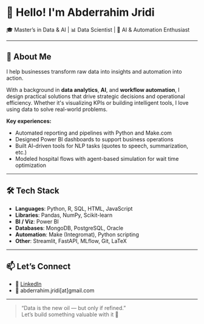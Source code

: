 # 👋 Hello! I'm Abderrahim Jridi

🎓 Master’s in Data & AI | 📊 Data Scientist | 🤖 AI & Automation Enthusiast

---

## 🚀 About Me

I help businesses transform raw data into insights and automation into action.

With a background in **data analytics**, **AI**, and **workflow automation**, I design practical solutions that drive strategic decisions and operational efficiency. Whether it's visualizing KPIs or building intelligent tools, I love using data to solve real-world problems.

**Key experiences:**
- Automated reporting and pipelines with Python and Make.com
- Designed Power BI dashboards to support business operations
- Built AI-driven tools for NLP tasks (quotes to speech, summarization, etc.)
- Modeled hospital flows with agent-based simulation for wait time optimization
---

## 🛠️ Tech Stack

- **Languages**: Python, R, SQL, HTML, JavaScript  
- **Libraries**: Pandas, NumPy, Scikit-learn  
- **BI / Viz**: Power BI  
- **Databases**: MongoDB, PostgreSQL, Oracle  
- **Automation**: Make (Integromat), Python scripting  
- **Other**: Streamlit, FastAPI, MLflow, Git, LaTeX  

---

## 📫 Let’s Connect

- 💼 [LinkedIn](https://www.linkedin.com/in/abderrahim-jridi)  
- 📧 abderrahim.jridi[at]gmail.com  

---

> “Data is the new oil — but only if refined.”  
Let’s build something valuable with it 🚀
